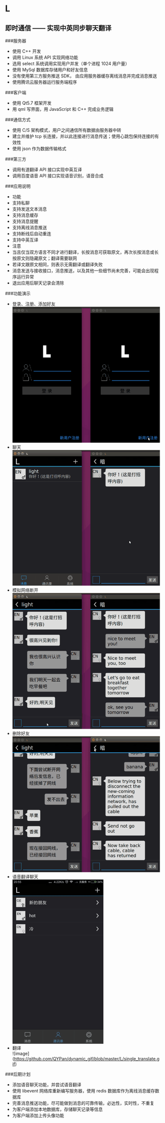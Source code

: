 ﻿L
=
即时通信 —— 实现中英同步聊天翻译
-----------------------------

###服务器
* 使用 C++ 开发
* 调用 Linux 系统 API 实现网络功能
* 选用 select 系统调用实现用户并发（单个进程 1024 用户量）
* 使用 MySql 数据库存储用户和好友信息
* 没有使用第三方服务推送 SDK， 由应用服务器缓存离线消息并完成消息推送
* 使用腾讯云服务器运行服务端程序

###客户端
* 使用 Qt5.7 框架开发
* 用 qml 写界面，用 JavaScript 和 C++ 完成业务逻辑

###通信方式
* 使用 C/S 架构模式，用户之间通信所有数据由服务器中转
* 建立并维护 tcp 长连接，并以此连接进行消息传送；使用心跳包保持连接的有效性
* 使用 json 作为数据传输格式

###第三方
* 调用有道翻译 API 接口实现中英互译
* 调用百度语音 API 接口实现语音识别，语音合成

###应用说明
* 功能
 * 支持私聊
 * 支持发送文本消息
 * 支持消息缓存
 * 支持消息提醒
 * 支持离线消息推送
 * 支持断线后自动重连
 * 支持中英互译
* 注意
 * 当且仅当双方语言不同才进行翻译，长按消息可获取原文，再次长按消息或长按原文则隐藏原文；翻译需要联网
 * 若译文跟原文相同，则表示无需翻译或翻译失败
 * 消息发送与接收接口，消息推送，以及其他一些细节尚未完善，可能会出现程序运行异常
 * 退出应用后聊天记录会清除

###功能演示
* 登录、注册、添加好友<br>![image](https://github.com/QYPan/dynamic_gif/blob/master/L/register_login_add_win7.gif)
* 聊天<br>![image](https://github.com/QYPan/dynamic_gif/blob/master/L/talk_win7.gif)
* 模拟网络断开<br>![image](https://github.com/QYPan/dynamic_gif/blob/master/L/bad_network_win7.gif)
* 删除好友<br>![image](https://github.com/QYPan/dynamic_gif/blob/master/L/remove_linkman_win7.gif)
* 语音翻译聊天<br>![image](https://github.com/QYPan/dynamic_gif/blob/master/L/voice_talk.gif)
* 翻译<br>![image]
(https://github.com/QYPan/dynamic_gif/blob/master/L/single_translate.gif)

###后期计划
* 添加语音聊天功能，并尝试语音翻译
* 使用 libevent 网络库重新编写服务器，使用 redis 数据库作为离线消息缓存数据库
* 完善消息推送功能，尽可能做到消息的可靠传输，必达性，实时性，不重复
* 为客户端添加本地数据库，存储聊天记录等信息
* 为客户端添加上传头像功能